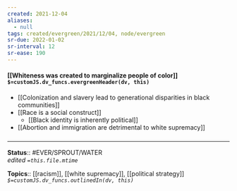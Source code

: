 ```yaml
---
created: 2021-12-04 
aliases:
  - null
tags: created/evergreen/2021/12/04, node/evergreen
sr-due: 2022-01-02
sr-interval: 12
sr-ease: 190
---
```


#### [[Whiteness was created to marginalize people of color]] `$=customJS.dv_funcs.evergreenHeader(dv, this)`
- [[Colonization and slavery lead to generational disparities in black communities]]
- [[Race is a social construct]]
	- [[Black identity is inherently political]]
- [[Abortion and immigration are detrimental to white supremacy]]

### <hr class="footnote"/>

**Status**:: #EVER/SPROUT/WATER  
*edited `=this.file.mtime`*

**Topics**:: [[racism]], [[white supremacy]], [[political strategy]]
*`$=customJS.dv_funcs.outlinedIn(dv, this)`*
